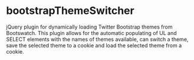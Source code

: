 bootstrapThemeSwitcher
======================

jQuery plugin for dynamically loading Twitter Bootstrap themes from Bootswatch. This plugin allows for the automatic populating of UL and SELECT elements with the names of themes available, can switch a theme, save the selected theme to a cookie and load the selected theme from a cookie.
